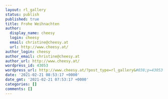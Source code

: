 ```yaml
---
layout: rl_gallery
status: publish
published: true
title: Frohe Weihnachten
author:
  display_name: cheesy
  login: cheesy
  email: christine@cheesy.at
  url: http://www.cheesy.at/
author_login: cheesy
author_email: christine@cheesy.at
author_url: http://www.cheesy.at/
wordpress_id: 43053
wordpress_url: http://www.cheesy.at/?post_type=rl_gallery&#038;p=43053
date: '2021-02-21 08:53:17 +0000'
date_gmt: '2021-02-21 07:53:17 +0000'
categories: []
comments: []
---
```

